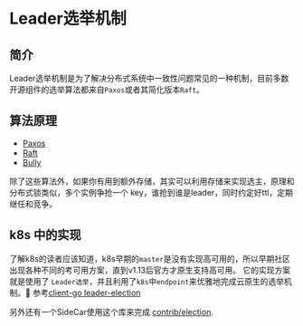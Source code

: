 # Leader选举机制
## 简介
Leader选举机制是为了解决分布式系统中一致性问题常见的一种机制，目前多数开源组件的选举算法都来自`Paxos`或者其简化版本`Raft`。

## 算法原理
- [Paxos](https://zh.wikipedia.org/wiki/Paxos%E7%AE%97%E6%B3%95)
- [Raft](https://zh.wikipedia.org/wiki/Raft)
- [Bully](https://en.wikipedia.org/wiki/Bully_algorithm)

除了这些算法外，如果你有用到额外存储，其实可以利用存储来实现选主，原理和分布式锁类似，多个实例争抢一个 key，谁抢到谁是leader，同时约定好ttl，定期继任和竞争。

## k8s 中的实现
了解k8s的读者应该知道，k8s早期的`master`是没有实现高可用的，所以早期社区出现各种不同的考可用方案，直到v1.13后官方才原生支持高可用。
它的实现方案就是使用了 `Leader选举`，并且利用了`k8s`中`endpoint`来优雅地完成云原生的选举机制。
参考[client-go leader-election](https://github.com/kubernetes/client-go/blob/b8fba595e8fa8e1f8dbad9b31129da74b3b6466b/tools/leaderelection/leaderelection.go#L76) 

另外还有一个SideCar使用这个库来完成 [contrib/election](https://github.com/kubernetes-retired/contrib/tree/master/election).